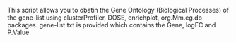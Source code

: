 This script allows you to obatin the Gene Ontology (Biological Processes) of the gene-list using clusterProfiler, DOSE, enrichplot, org.Mm.eg.db packages.
gene-list.txt is provided which contains the Gene,	logFC and	P.Value
